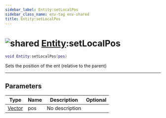 ```yaml
---
sidebar_label: Entity:setLocalPos
sidebar_class_name: env-tag env-shared
title: Entity:setLocalPos
---
```


# <img src='/img/wiki/shared.png' alt='shared' classname='env-tag' /> [Entity](../entity/README.md):setLocalPos

```lua
void Entity:setLocalPos(pos)
```

Sets the position of the ent (relative to the parent)<br/>

-----------------
## Parameters

| Type   | Name | Description | Optional |
| ------ | ---- | ----------- | -------: |
| [Vector](../vector/README.md) | pos | No description |   |
